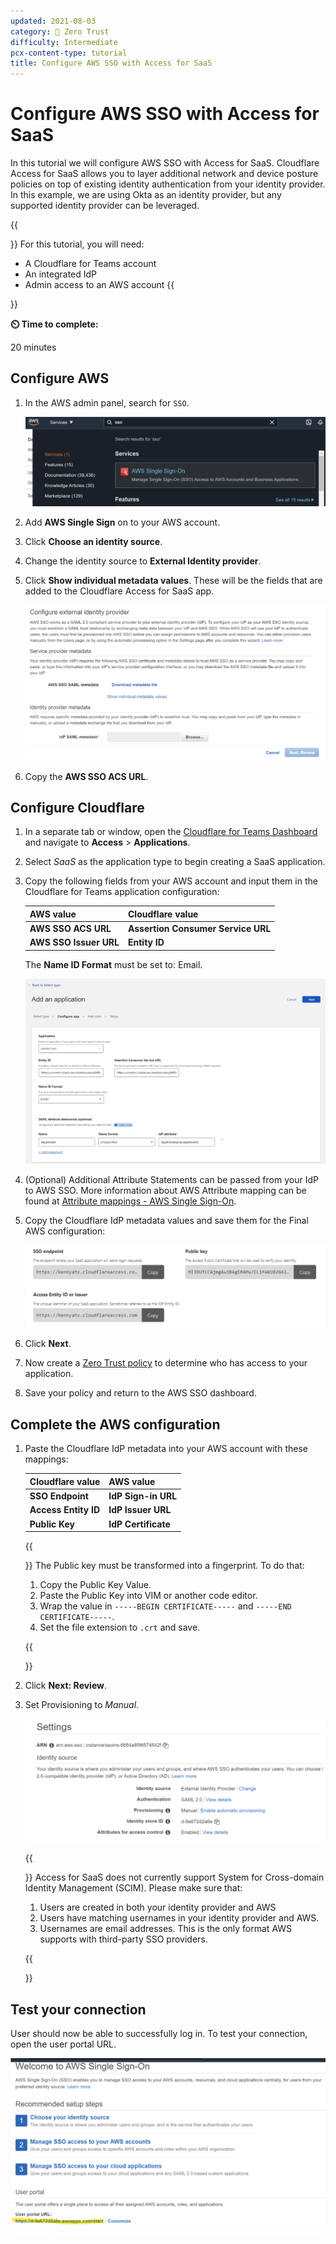 ```yaml
---
updated: 2021-08-03
category: 🔐 Zero Trust
difficulty: Intermediate
pcx-content-type: tutorial
title: Configure AWS SSO with Access for SaaS
---
```


# Configure AWS SSO with Access for SaaS

In this tutorial we will configure AWS SSO with Access for SaaS. Cloudflare Access for SaaS allows you to layer additional network and device posture policies on top of existing identity authentication from your identity provider. In this example, we are using Okta as an identity provider, but any supported identity provider can be leveraged.

{{<Aside>}}
For this tutorial, you will need:

- A Cloudflare for Teams account
- An integrated IdP
- Admin access to an AWS account
{{</Aside>}}

**⏲️ Time to complete:**

20 minutes

## Configure AWS

1. In the AWS admin panel, search for `SSO`.

   ![AWS SSO](../static/zero-trust-security/aws-sso-saas/aws-sso-search.png)

1. Add **AWS Single Sign** on to your AWS account.

1. Click **Choose an identity source**.

1. Change the identity source to **External Identity provider**.

1. Click **Show individual metadata values**. These will be the fields that are added to the Cloudflare Access for SaaS app.

   ![AWS metadata](../static/zero-trust-security/aws-sso-saas/aws-metadata.png)

1. Copy the **AWS SSO ACS URL**.

## Configure Cloudflare

1. In a separate tab or window, open the [Cloudflare for Teams Dashboard](https://dash.teams.cloudflare.com) and navigate to **Access** > **Applications**.

1. Select _SaaS_ as the application type to begin creating a SaaS application.

1. Copy the following fields from your AWS account and input them in the Cloudflare for Teams application configuration:

   | AWS value              | Cloudflare value                   |
   | ---------------------- | ---------------------------------- |
   | **AWS SSO ACS URL**    | **Assertion Consumer Service URL** |
   | **AWS SSO Issuer URL** | **Entity ID**                      |

   The **Name ID Format** must be set to: Email.

   ![AWS application](../static/zero-trust-security/aws-sso-saas/aws-application.png)

1. (Optional) Additional Attribute Statements can be passed from your IdP to AWS SSO. More information about AWS Attribute mapping can be found at [Attribute mappings - AWS Single Sign-On](https://docs.aws.amazon.com/singlesignon/latest/userguide/attributemappingsconcept.html#supportedidpattributes).

1. Copy the Cloudflare IdP metadata values and save them for the Final AWS configuration:

   ![AWS Cloudflare metadata](../static/zero-trust-security/aws-sso-saas/aws-cloudflare-metadata.png)

1. Click **Next**.

1. Now create a [Zero Trust policy](/policies/zero-trust) to determine who has access to your application.

1. Save your policy and return to the AWS SSO dashboard.

## Complete the AWS configuration

1. Paste the Cloudflare IdP metadata into your AWS account with these mappings:

   | Cloudflare value     | AWS value           |
   | -------------------- | ------------------- |
   | **SSO Endpoint**     | **IdP Sign-in URL** |
   | **Access Entity ID** | **IdP Issuer URL**  |
   | **Public Key**       | **IdP Certificate** |

   {{<Aside>}}
   The Public key must be transformed into a fingerprint. To do that:

   1. Copy the Public Key Value.
   1. Paste the Public Key into VIM or another code editor.
   1. Wrap the value in `-----BEGIN CERTIFICATE-----` and `-----END CERTIFICATE-----`.
   1. Set the file extension to `.crt` and save.

   {{</Aside>}}

1. Click **Next: Review**.

1. Set Provisioning to _Manual_.

   ![AWS settings](../static/zero-trust-security/aws-sso-saas/aws-settings.png)

   {{<Aside type="Warning" header="Important">}}
   Access for SaaS does not currently support System for Cross-domain Identity Management (SCIM). Please make sure that:

   1. Users are created in both your identity provider and AWS
   1. Users have matching usernames in your identity provider and AWS.
   1. Usernames are email addresses. This is the only format AWS supports with third-party SSO providers.

   {{</Aside>}}

## Test your connection

User should now be able to successfully log in. To test your connection, open the user portal URL.

![AWS portal](../static/zero-trust-security/aws-sso-saas/aws-portal.png)